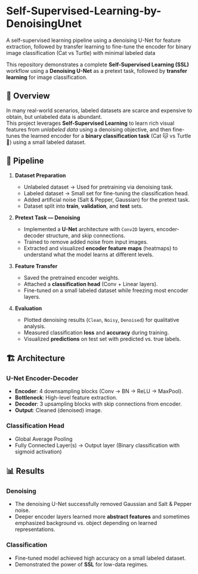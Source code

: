 # Self-Supervised-Learning-by-DenoisingUnet
A self-supervised learning pipeline using a denoising U-Net for feature extraction, followed by transfer learning to fine-tune the encoder for binary image classification (Cat vs Turtle) with minimal labeled data


This repository demonstrates a complete **Self-Supervised Learning (SSL)** workflow using a **Denoising U-Net** as a pretext task, followed by **transfer learning** for image classification.

## 📌 Overview

In many real-world scenarios, labeled datasets are scarce and expensive to obtain, but unlabeled data is abundant.  
This project leverages **Self-Supervised Learning** to learn rich visual features from *unlabeled data* using a denoising objective, and then fine-tunes the learned encoder for a **binary classification task** (Cat 🐱 vs Turtle 🐢) using a small labeled dataset.

## 🚀 Pipeline

1. **Dataset Preparation**
   - Unlabeled dataset → Used for pretraining via denoising task.
   - Labeled dataset → Small set for fine-tuning the classification head.
   - Added artificial noise (Salt & Pepper, Gaussian) for the pretext task.
   - Dataset split into **train**, **validation**, and **test** sets.

2. **Pretext Task — Denoising**
   - Implemented a **U-Net** architecture with `Conv2D` layers, encoder-decoder structure, and skip connections.
   - Trained to remove added noise from input images.
   - Extracted and visualized **encoder feature maps** (heatmaps) to understand what the model learns at different levels.

3. **Feature Transfer**
   - Saved the pretrained encoder weights.
   - Attached a **classification head** (Conv + Linear layers).
   - Fine-tuned on a small labeled dataset while freezing most encoder layers.

4. **Evaluation**
   - Plotted denoising results (`Clean`, `Noisy`, `Denoised`) for qualitative analysis.
   - Measured classification **loss** and **accuracy** during training.
   - Visualized **predictions** on test set with predicted vs. true labels.

## 🏗 Architecture

### U-Net Encoder-Decoder
- **Encoder**: 4 downsampling blocks (Conv → BN → ReLU → MaxPool).
- **Bottleneck**: High-level feature extraction.
- **Decoder**: 3 upsampling blocks with skip connections from encoder.
- **Output**: Cleaned (denoised) image.

### Classification Head
- Global Average Pooling
- Fully Connected Layer(s) → Output layer (Binary classification with sigmoid activation)

## 📊 Results

### Denoising
- The denoising U-Net successfully removed Gaussian and Salt & Pepper noise.
- Deeper encoder layers learned more **abstract features** and sometimes emphasized background vs. object depending on learned representations.

### Classification
- Fine-tuned model achieved high accuracy on a small labeled dataset.
- Demonstrated the power of **SSL** for low-data regimes.



